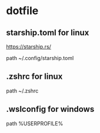 # dotfile
## starship.toml for linux

https://starship.rs/

path ~/.config/starship.toml

## .zshrc for linux

path ~/.zshrc

## .wslconfig for windows

path %USERPROFILE%